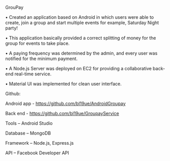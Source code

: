 GrouPay

• Created an application based on Android in which users were able to create, join a group and start multiple events for example, Saturday Night party!

• This application basically provided a correct splitting of money for the group for events to take place.

• A paying frequency was determined by the admin, and every user was notified for the minimum payment.

• A Node.js Server was deployed on EC2 for providing a collaborative back-end real-time service.

• Material UI was implemented for clean user interface.

Github:

Android app - https://github.com/bl19ue/AndroidGroupay

Back end - https://github.com/bl19ue/GroupayService

Tools – Android Studio

Database – MongoDB

Framework – Node.js, Express.js

API – Facebook Developer API
